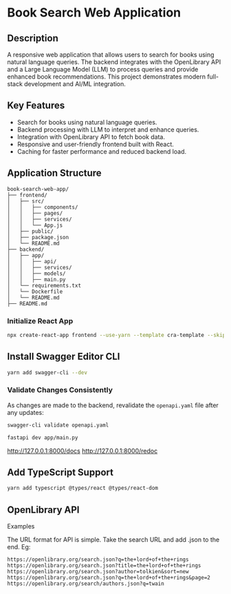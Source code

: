 # Book Search Web Application

## Description

A responsive web application that allows users to search for books using natural language queries. The backend integrates with the OpenLibrary API and a Large Language Model (LLM) to process queries and provide enhanced book recommendations. This project demonstrates modern full-stack development and AI/ML integration.

## Key Features

- Search for books using natural language queries.
- Backend processing with LLM to interpret and enhance queries.
- Integration with OpenLibrary API to fetch book data.
- Responsive and user-friendly frontend built with React.
- Caching for faster performance and reduced backend load.

## Application Structure

```
book-search-web-app/
├── frontend/
│   ├── src/
│   │   ├── components/
│   │   ├── pages/
│   │   ├── services/
│   │   └── App.js
│   ├── public/
│   ├── package.json
│   └── README.md
├── backend/
│   ├── app/
│   │   ├── api/
│   │   ├── services/
│   │   ├── models/
│   │   ├── main.py
│   └── requirements.txt
│   └── Dockerfile
│   └── README.md
├── README.md
```

### Initialize React App

````bash
npx create-react-app frontend --use-yarn --template cra-template --skip-install```
````

## Install Swagger Editor CLI

```bash
yarn add swagger-cli --dev

```

### Validate Changes Consistently

As changes are made to the backend, revalidate the `openapi.yaml` file after any updates:

```bash
swagger-cli validate openapi.yaml

```

```bash
fastapi dev app/main.py
```

http://127.0.0.1:8000/docs
http://127.0.0.1:8000/redoc

## Add TypeScript Support

```bash
yarn add typescript @types/react @types/react-dom
```

## OpenLibrary API

Examples

The URL format for API is simple. Take the search URL and add .json to the end. Eg:

    https://openlibrary.org/search.json?q=the+lord+of+the+rings
    https://openlibrary.org/search.json?title=the+lord+of+the+rings
    https://openlibrary.org/search.json?author=tolkien&sort=new
    https://openlibrary.org/search.json?q=the+lord+of+the+rings&page=2
    https://openlibrary.org/search/authors.json?q=twain
